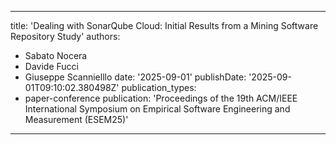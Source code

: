 
---
title: 'Dealing with SonarQube Cloud: Initial Results from a Mining Software Repository Study'
authors:
- Sabato Nocera
- Davide Fucci
- Giuseppe Scannielllo
date: '2025-09-01'
publishDate: '2025-09-01T09:10:02.380498Z'
publication_types:
- paper-conference 
publication: 'Proceedings of the 19th ACM/IEEE International Symposium on Empirical Software Engineering and Measurement (ESEM25)'
---
